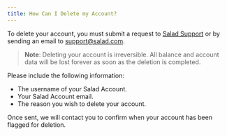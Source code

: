 ```yaml
---
title: How Can I Delete my Account?
---
```


To delete your account, you must submit a request to
[Salad Support](/docs/Guides/Your-PC/216-how-to-create-a-support-ticket) or by sending an email to
[support@salad.com](mailto:support@salad.com).

> **Note**: Deleting your account is irreversible. All balance and account data will be lost forever as soon as the
> deletion is completed.

Please include the following information:

- The username of your Salad Account.
- Your Salad Account email.
- The reason you wish to delete your account.

Once sent, we will contact you to confirm when your account has been flagged for deletion.
